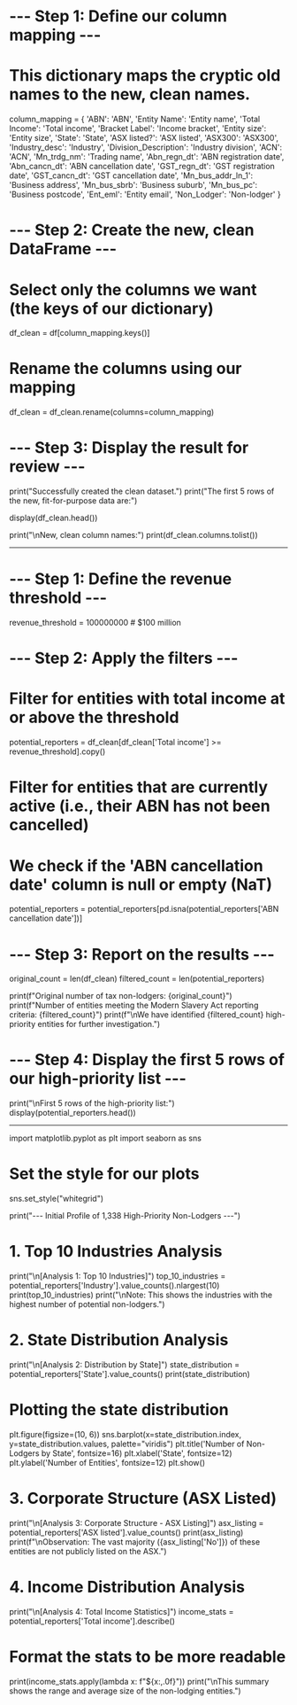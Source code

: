 # --- Step 1: Define our column mapping ---
# This dictionary maps the cryptic old names to the new, clean names.
column_mapping = {
    'ABN': 'ABN',
    'Entity Name': 'Entity name',
    'Total Income': 'Total income',
    'Bracket Label': 'Income bracket',
    'Entity size': 'Entity size',
    'State': 'State',
    'ASX listed?': 'ASX listed',
    'ASX300': 'ASX300',
    'Industry_desc': 'Industry',
    'Division_Description': 'Industry division',
    'ACN': 'ACN',
    'Mn_trdg_nm': 'Trading name',
    'Abn_regn_dt': 'ABN registration date',
    'Abn_cancn_dt': 'ABN cancellation date',
    'GST_regn_dt': 'GST registration date',
    'GST_cancn_dt': 'GST cancellation date',
    'Mn_bus_addr_ln_1': 'Business address',
    'Mn_bus_sbrb': 'Business suburb',
    'Mn_bus_pc': 'Business postcode',
    'Ent_eml': 'Entity email',
    'Non_Lodger': 'Non-lodger'
}

# --- Step 2: Create the new, clean DataFrame ---
# Select only the columns we want (the keys of our dictionary)
df_clean = df[column_mapping.keys()]

# Rename the columns using our mapping
df_clean = df_clean.rename(columns=column_mapping)


# --- Step 3: Display the result for review ---
print("Successfully created the clean dataset.")
print("The first 5 rows of the new, fit-for-purpose data are:")

display(df_clean.head())

print("\nNew, clean column names:")
print(df_clean.columns.tolist())

---

# --- Step 1: Define the revenue threshold ---
revenue_threshold = 100000000  # $100 million

# --- Step 2: Apply the filters ---
# Filter for entities with total income at or above the threshold
potential_reporters = df_clean[df_clean['Total income'] >= revenue_threshold].copy()

# Filter for entities that are currently active (i.e., their ABN has not been cancelled)
# We check if the 'ABN cancellation date' column is null or empty (NaT)
potential_reporters = potential_reporters[pd.isna(potential_reporters['ABN cancellation date'])]


# --- Step 3: Report on the results ---
original_count = len(df_clean)
filtered_count = len(potential_reporters)

print(f"Original number of tax non-lodgers: {original_count}")
print(f"Number of entities meeting the Modern Slavery Act reporting criteria: {filtered_count}")
print(f"\nWe have identified {filtered_count} high-priority entities for further investigation.")

# --- Step 4: Display the first 5 rows of our high-priority list ---
print("\nFirst 5 rows of the high-priority list:")
display(potential_reporters.head())

---

import matplotlib.pyplot as plt
import seaborn as sns

# Set the style for our plots
sns.set_style("whitegrid")

print("--- Initial Profile of 1,338 High-Priority Non-Lodgers ---")

# 1. Top 10 Industries Analysis
print("\n[Analysis 1: Top 10 Industries]")
top_10_industries = potential_reporters['Industry'].value_counts().nlargest(10)
print(top_10_industries)
print("\nNote: This shows the industries with the highest number of potential non-lodgers.")

# 2. State Distribution Analysis
print("\n[Analysis 2: Distribution by State]")
state_distribution = potential_reporters['State'].value_counts()
print(state_distribution)

# Plotting the state distribution
plt.figure(figsize=(10, 6))
sns.barplot(x=state_distribution.index, y=state_distribution.values, palette="viridis")
plt.title('Number of Non-Lodgers by State', fontsize=16)
plt.xlabel('State', fontsize=12)
plt.ylabel('Number of Entities', fontsize=12)
plt.show()

# 3. Corporate Structure (ASX Listed)
print("\n[Analysis 3: Corporate Structure - ASX Listing]")
asx_listing = potential_reporters['ASX listed'].value_counts()
print(asx_listing)
print(f"\nObservation: The vast majority ({asx_listing['No']}) of these entities are not publicly listed on the ASX.")

# 4. Income Distribution Analysis
print("\n[Analysis 4: Total Income Statistics]")
income_stats = potential_reporters['Total income'].describe()
# Format the stats to be more readable
print(income_stats.apply(lambda x: f"${x:,.0f}"))
print("\nThis summary shows the range and average size of the non-lodging entities.")


